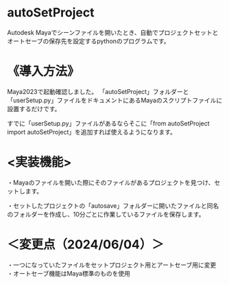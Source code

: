 # autoSetProject
Autodesk Mayaでシーンファイルを開いたとき、自動でプロジェクトセットとオートセーブの保存先を設定するpythonのプログラムです。

# 《導入方法》
Maya2023で起動確認しました。
「autoSetProject」フォルダーと「userSetup.py」ファイルをドキュメントにあるMayaのスクリプトファイルに設置するだけです。

すでに「userSetup.py」ファイルがあるならそこに「from autoSetProject import autoSetProject」を追加すれば使えるようになります。

# <実装機能>
・Mayaのファイルを開いた際にそのファイルがあるプロジェクトを見つけ、セットします。

・セットしたプロジェクトの「autosave」フォルダーに開いたファイルと同名のフォルダーを作成し、10分ごとに作業しているファイルを保存します。

# ＜変更点（2024/06/04）＞
・一つになっていたファイルをセットプロジェクト用とアートセーブ用に変更
・オートセーブ機能はMaya標準のものを使用
